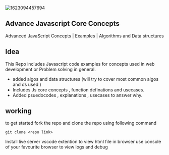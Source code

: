 ![1623094457694](https://user-images.githubusercontent.com/82945759/222906697-4c2c747a-f3d7-41f8-891e-4bd567ee78d0.jpg)

## Advance Javascript Core Concepts
Advanced JavaScript Concepts | Examples | Algorithms and Data structures


## Idea
This Repo includes Javascript code examples for concepts used in web development or Problem solving in general.
- added algos and data structures (will try to cover most common algos and ds used )
- Includes Js core concepts , function definations and usecases.
- Added psuedocodes , explanations , usecases to answer why.

## working
to get started fork the repo and  clone the repo using following command
```
git clone <repo link>
```

Install live server vscode extention to view html file in browser
use console of your favourite browser to view logs and debug 
